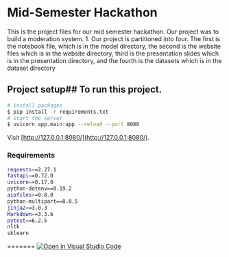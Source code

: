 # Mid-Semester Hackathon

This is the project files for our mid semester hackathon. Our project was to build a moderation system.  1. Our project is partitioned into four. The first is the notebook file, which is in the model directory, the second is the website files which is in the website directory, third is the presentation slides which is in the presentation directory, and the fourth is the datasets which is in the dataset directory

## Project setup## To run this project. 

```bash
# install packages
$ pip install -r requirements.txt
# start the server
$ uvicorn app.main:app --reload --port 8080
```

Visit [http://127.0.0.1:8080/](http://127.0.0.1:8080/).


### Requirements

```sh
requests==2.27.1
fastapi==0.72.0
uvicorn==0.17.0
python-dotenv==0.19.2
aiofiles==0.8.0
python-multipart==0.0.5
jinja2==3.0.3
Markdown==3.3.6
pytest==6.2.5
nltk
sklearn

```


=======
[![Open in Visual Studio Code](https://classroom.github.com/assets/open-in-vscode-c66648af7eb3fe8bc4f294546bfd86ef473780cde1dea487d3c4ff354943c9ae.svg)](https://classroom.github.com/online_ide?assignment_repo_id=8190826&assignment_repo_type=AssignmentRepo)

